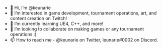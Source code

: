 - 👋 Hi, I’m @keunarie
- 👀 I’m interested in game development, tournament operations, art, and content creation on Twitch!
- 🌱 I’m currently learning UE4, C++, and more!
- 💞️ I’m looking to collaborate on making games or any tournament operations :)
- 📫 How to reach me - @keunarie on Twitter, leunarie#0002 on Discord.

<!---
keunarie/keunarie is a ✨ special ✨ repository because its `README.md` (this file) appears on your GitHub profile.
You can click the Preview link to take a look at your changes.
--->

